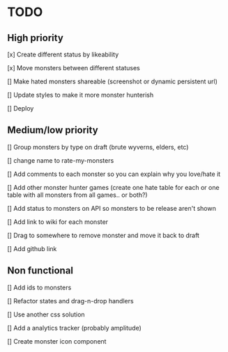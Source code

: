 # TODO

## High priority

[x] Create different status by likeability

[x] Move monsters between different statuses

[] Make hated monsters shareable (screenshot or dynamic persistent url)

[] Update styles to make it more monster hunterish

[] Deploy

## Medium/low priority

[] Group monsters by type on draft (brute wyverns, elders, etc)

[] change name to rate-my-monsters

[] Add comments to each monster so you can explain why you love/hate it

[] Add other monster hunter games (create one hate table for each or one table with all monsters from all games.. or both?)

[] Add status to monsters on API so monsters to be release aren't shown

[] Add link to wiki for each monster

[] Drag to somewhere to remove monster and move it back to draft

[] Add github link

## Non functional

[] Add ids to monsters

[] Refactor states and drag-n-drop handlers

[] Use another css solution

[] Add a analytics tracker (probably amplitude)

[] Create monster icon component